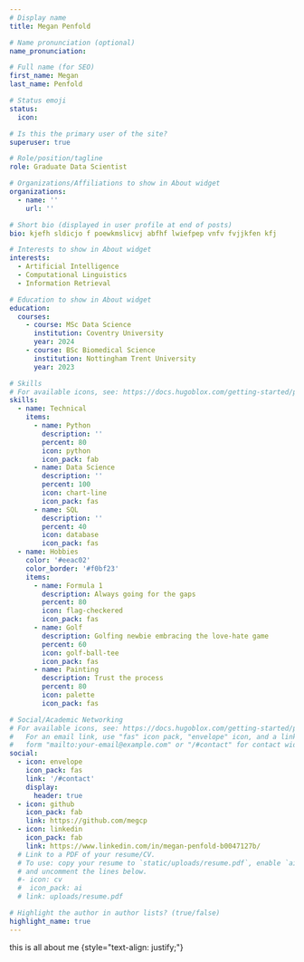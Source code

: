 ```yaml
---
# Display name
title: Megan Penfold

# Name pronunciation (optional)
name_pronunciation: 

# Full name (for SEO)
first_name: Megan
last_name: Penfold

# Status emoji
status:
  icon: 

# Is this the primary user of the site?
superuser: true

# Role/position/tagline
role: Graduate Data Scientist

# Organizations/Affiliations to show in About widget
organizations:
  - name: ''
    url: ''

# Short bio (displayed in user profile at end of posts)
bio: kjefh sldicjo f poewkmslicvj abfhf lwiefpep vnfv fvjjkfen kfj 

# Interests to show in About widget
interests:
  - Artificial Intelligence
  - Computational Linguistics
  - Information Retrieval

# Education to show in About widget
education:
  courses:
    - course: MSc Data Science
      institution: Coventry University
      year: 2024
    - course: BSc Biomedical Science
      institution: Nottingham Trent University 
      year: 2023

# Skills
# For available icons, see: https://docs.hugoblox.com/getting-started/page-builder/#icons
skills:
  - name: Technical
    items:
      - name: Python
        description: ''
        percent: 80
        icon: python
        icon_pack: fab
      - name: Data Science
        description: ''
        percent: 100
        icon: chart-line
        icon_pack: fas
      - name: SQL
        description: ''
        percent: 40
        icon: database
        icon_pack: fas
  - name: Hobbies
    color: '#eeac02'
    color_border: '#f0bf23'
    items:
      - name: Formula 1
        description: Always going for the gaps
        percent: 80
        icon: flag-checkered
        icon_pack: fas
      - name: Golf
        description: Golfing newbie embracing the love-hate game
        percent: 60
        icon: golf-ball-tee
        icon_pack: fas
      - name: Painting
        description: Trust the process
        percent: 80
        icon: palette
        icon_pack: fas

# Social/Academic Networking
# For available icons, see: https://docs.hugoblox.com/getting-started/page-builder/#icons
#   For an email link, use "fas" icon pack, "envelope" icon, and a link in the
#   form "mailto:your-email@example.com" or "/#contact" for contact widget.
social:
  - icon: envelope
    icon_pack: fas
    link: '/#contact'
    display:
      header: true
  - icon: github
    icon_pack: fab
    link: https://github.com/megcp
  - icon: linkedin
    icon_pack: fab
    link: https://www.linkedin.com/in/megan-penfold-b0047127b/
  # Link to a PDF of your resume/CV.
  # To use: copy your resume to `static/uploads/resume.pdf`, enable `ai` icons in `params.yaml`,
  # and uncomment the lines below.
  #- icon: cv
  #  icon_pack: ai
  # link: uploads/resume.pdf

# Highlight the author in author lists? (true/false)
highlight_name: true
---
```


this is all about me 
{style="text-align: justify;"}
